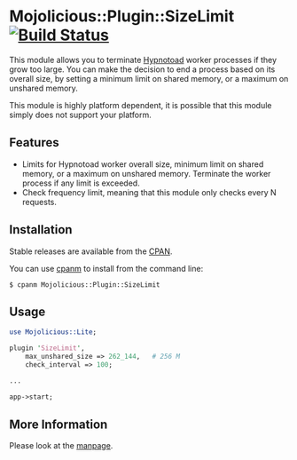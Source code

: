 # Mojolicious::Plugin::SizeLimit [![Build Status](https://api.travis-ci.org/augensalat/mojolicious-plugin-sizelimit.svg?branch=master)](https://travis-ci.org/augensalat/mojolicious-plugin-sizelimit)

This module allows you to terminate
[Hypnotoad](http://mojolicio.us/perldoc/Mojo/Server/Hypnotoad) worker
processes if they grow too large. You can make the decision to end
a process based on its overall size, by setting a minimum limit on shared
memory, or a maximum on unshared memory.

This module is highly platform dependent, it is possible that this module
simply does not support your platform.

## Features

* Limits for Hypnotoad worker overall size, minimum limit on shared
  memory, or a maximum on unshared memory. Terminate the worker process
  if any limit is exceeded.
* Check frequency limit, meaning that this module only checks every N
  requests.

## Installation

Stable releases are available from the
[CPAN](https://metacpan.org/release/Mojolicious-Plugin-SizeLimit).

You can use [cpanm](https://metacpan.org/pod/App::cpanminus) to install from
the command line:

    $ cpanm Mojolicious::Plugin::SizeLimit

## Usage

```perl
use Mojolicious::Lite;

plugin 'SizeLimit',
    max_unshared_size => 262_144,   # 256 M
    check_interval => 100;

...

app->start;
```

## More Information

Please look at the
[manpage](https://metacpan.org/pod/Mojolicious::Plugin::SizeLimit).

